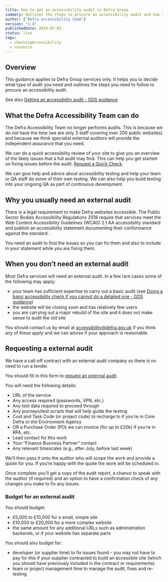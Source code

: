 ```yaml
---
title: How to get an accessibility audit in Defra Group
summary: Outlines the steps to procure an accessibility audit and how to decide what type to have.
author: ["Defra accessibility team"]
version: "1.4"
publishedDate: 2024-07-03
status: live
tags:
  - checkingAccessibility
  - resource
---
```


## Overview

This guidance applies to Defra Group services only. It helps you to decide what type of audit you need and outlines the steps you need to follow to procure an accessibility audit.

See also [Getting an accessibility audit - GDS guidance](https://www.gov.uk/service-manual/helping-people-to-use-your-service/getting-an-accessibility-audit).


## What the Defra Accessibility Team can do

The Defra Accessibility Team no longer performs audits. This is because we do not have the time (we are only 3 staff covering over 200 public websites) and because we think specialist external auditors will provide the independent assurance that you need.

We can do a quick accessibility review of your site to give you an overview of the likely issues that a full audit may find. This can help you get started on fixing issues before the audit. [Request a Quick Check](https://defra.sharepoint.com/:l:/t/Team4443/FJ8dSlviy4RHnfiV_eXwNtMBw9RYRfQ0OOy-xh53FXKMrg?nav=MDg1MjAzNTctZjVhMC00ZTIwLWJlODYtNzk2MjdiZWUyNWQy).

We can give help and advice about accessibility testing and help your team or QA staff do some of their own testing. We can also help you build testing into your ongoing QA as part of continuous development.


## Why you usually need an external audit

There is a legal requirement to make Defra websites accessible. The Public Sector Bodies Accessibility Regulations 2018 require that services meet the Web Content Accessibility Guidelines (WCAG) 2.1 AA accessibility standard and publish an accessibility statement documenting their conformance against the standard.

You need an audit to find the issues so you can fix them and also to include in your statement while you are fixing them.


## When you don’t need an external audit

Most Defra services will need an external audit. In a few rare cases some of the following may apply:

* your team has sufficient expertise to carry out a basic audit (see [Doing a basic accessibility check if you cannot do a detailed one - GDS guidance](https://www.gov.uk/government/publications/doing-a-basic-accessibility-check-if-you-cant-do-a-detailed-one))
* the website will be closing soon and has relatively few users
* you are carrying out a major rebuild of the site and it does not make sense to audit the old site

You should contact us by email at [accessibility@defra.gov.uk](mailto:accessibility@defra.gov.uk) if you think any of these apply and we can advise if your approach is reasonable.


## Requesting a external audit

We have a call-off contract with an external audit company so there is no need to run a tender.

You should fill in this form to [request an external audit](https://defra.sharepoint.com/:l:/t/Team4443/FKGtLOBGS1BMoSUUylgTiS4B_pM6rl5PWmF4Zm7h82Rghg?nav=YWU2OWM2M2YtMjVmNi00NDlkLTkxNzktNGExMjQ1ZGU2YTE4).

You will need the following details:

* URL of the service
* Any access required (passwords, VPN, etc.)
* Any test data required to proceed through
* Any journeys/test scripts that will help guide the testing
* Cost and Task Code (or project code) to recharge to if you're in Core Defra or the Environment Agency
* OR a Purchase Order (PO) we can invoice (for up to £20k) if you're in RPA, etc.
* Lead contact for this work
* Your “Finance Business Partner” contact
* Any relevant timescales (e.g., after July, before last week)

We’ll then pass it onto the auditor who will scope the work and provide a quote for you.
If you’re happy with the quote the work will be scheduled in.

Once complete you’ll get a copy of the audit report, a chance to speak with the auditor (if required) and an option to have a confirmation check of any changes you make to fix any issues.

### Budget for an external audit

You should budget:

* £5,000 to £10,000 for a small, simple site
* £10,000 to £20,000 for a more complex website
* the same amount for any additional URLs such as administration backends, or if your website has separate parts

You should also budget for:

* developer (or supplier time) to fix issues found - you may not have to pay for this if your supplier contracted to build an accessible site (which you should have previously included in the contract or requirements)
* team or project management time to manage the audit, fixes and re-testing
